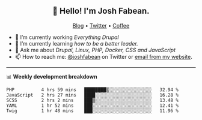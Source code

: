 <h2 align="center">👋 Hello! I'm Josh Fabean.</h2>
<p align="center">
  <a href="https://joshfabean.com">Blog</a> •
  <a href="https://twitter.com/fabean">Twitter</a> •
  <a href="https://www.buymeacoffee.com/LSxne6Yr4">Coffee</a>
</p>

- 🔭 I’m currently working *Everything Drupal*
- 🌱 I’m currently learning *how to be a better leader.*
- 💬 Ask me about *Drupal, Linux, PHP, Docker, CSS and JavaScript*
- 📫 How to reach me: [@joshfabean](https://twitter.com/joshfabean) on Twitter or [email from my website](https://joshfabean.com).

-------

📊 **Weekly development breakdown**
<!--START_SECTION:waka-->
```text
PHP          4 hrs 59 mins   ████████▒░░░░░░░░░░░░░░░░   32.94 % 
JavaScript   2 hrs 27 mins   ████░░░░░░░░░░░░░░░░░░░░░   16.28 % 
SCSS         2 hrs 2 mins    ███▒░░░░░░░░░░░░░░░░░░░░░   13.48 % 
YAML         1 hr 52 mins    ███░░░░░░░░░░░░░░░░░░░░░░   12.41 % 
Twig         1 hr 48 mins    ███░░░░░░░░░░░░░░░░░░░░░░   11.96 % 
```
<!--END_SECTION:waka-->

<!--
**fabean/fabean** is a ✨ _special_ ✨ repository because its `README.md` (this file) appears on your GitHub profile.

Here are some ideas to get you started:

- 🔭 I’m currently working on ...
- 🌱 I’m currently learning ...
- 👯 I’m looking to collaborate on ...
- 🤔 I’m looking for help with ...
- 💬 Ask me about ...
- 📫 How to reach me: ...
- 😄 Pronouns: ...
- ⚡ Fun fact: ...
-->
